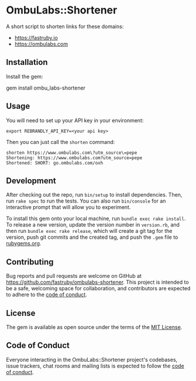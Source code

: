 # OmbuLabs::Shortener

A short script to shorten links for these domains:

- https://fastruby.io
- https://ombulabs.com

## Installation

Install the gem:

gem install ombu_labs-shortener

## Usage

You will need to set up your API key in your environment:

```
export REBRANDLY_API_KEY=<your api key>
```

Then you can just call the `shorten` command:

```
shorten https://www.ombulabs.com\?utm_source\=pepe
Shortening: https://www.ombulabs.com?utm_source=pepe
Shortened: SHORT: go.ombulabs.com/oxh
```

## Development

After checking out the repo, run `bin/setup` to install dependencies. Then, run `rake spec` to run the tests. You can also run `bin/console` for an interactive prompt that will allow you to experiment.

To install this gem onto your local machine, run `bundle exec rake install`. To release a new version, update the version number in `version.rb`, and then run `bundle exec rake release`, which will create a git tag for the version, push git commits and the created tag, and push the `.gem` file to [rubygems.org](https://rubygems.org).

## Contributing

Bug reports and pull requests are welcome on GitHub at https://github.com/fastruby/ombulabs-shortener. This project is intended to be a safe, welcoming space for collaboration, and contributors are expected to adhere to the [code of conduct](https://github.com/fastruby/ombulabs-shortener/blob/master/CODE_OF_CONDUCT.md).

## License

The gem is available as open source under the terms of the [MIT License](https://opensource.org/licenses/MIT).

## Code of Conduct

Everyone interacting in the OmbuLabs::Shortener project's codebases, issue trackers, chat rooms and mailing lists is expected to follow the [code of conduct](https://github.com/fastruby/ombulabs-shortener/blob/master/CODE_OF_CONDUCT.md).
